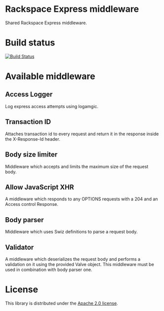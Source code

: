 # Rackspace Express middleware

Shared Rackspace Express middleware.

# Build status

[![Build Status](https://secure.travis-ci.org/racker/node-rackspace-shared-middlewares.png)](http://travis-ci.org/racker/node-rackspace-shared-middlewares)

# Available middleware

## Access Logger

Log express access attempts using logamgic.

## Transaction ID

Attaches transaction id to every request and return it in the response inside
the X-Response-Id header.

## Body size limiter

Middleware which accepts and limits the maximum size of the request body.

## Allow JavaScript XHR

A middleware which responds to any OPTIONS requests with a 204 and an Access control Response.

## Body parser

Middleware which uses Swiz definitions to parse a request body.

## Validator

A middleware which deserializes the request body and performs a validation on
it using the provided Valve object. This middleware must be used in combination
with body parser one.

# License

This library is distributed under the [Apache 2.0 license](http://www.apache.org/licenses/LICENSE-2.0.html).
